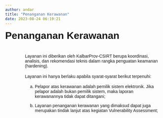 ```yaml
---
author: andar
title: "Penanganan Kerawanan"
date: 2023-08-24 06:19:21
---
```


<div style="font-family: 'Poppins', sans-serif;">
    <p style="box-sizing: border-box; margin: 0px 0px 1.25em; padding: 0px; border: 0px; font-variant: inherit; font-stretch: inherit; font-size: 2rem; line-height: inherit; font-optical-sizing: inherit; font-kerning: inherit; font-feature-settings: inherit; font-variation-settings: inherit; vertical-align: baseline; text-rendering: optimizelegibility;"><span style="box-sizing: border-box; margin: 0px; padding: 0px; border: 0px; font-style: inherit; font-variant: inherit; font-weight: bold; font-stretch: inherit; font-size: inherit; line-height: inherit; font-family: 'Poppins', sans-serif; font-optical-sizing: inherit; font-kerning: inherit; font-feature-settings: inherit; font-variation-settings: inherit; vertical-align: baseline;">Penanganan Kerawanan</span></p>
    <p style="box-sizing: border-box; margin: 0px 0px 1.25em; padding: 0px; border: 0px; font-variant: inherit; font-stretch: inherit; font-size: inherit; line-height: inherit; font-optical-sizing: inherit; font-kerning: inherit; font-feature-settings: inherit; font-variation-settings: inherit; vertical-align: baseline; text-rendering: optimizelegibility; font-family: 'Poppins', sans-serif; padding-left: 4rem;">Layanan ini diberikan oleh KalbarProv-CSIRT berupa koordinasi, analisis, dan rekomendasi teknis dalam rangka penguatan keamanan (hardening).</p>
    <p style="box-sizing: border-box; margin: 0px 0px 1.25em; padding: 0px; border: 0px; font-variant: inherit; font-stretch: inherit; font-size: inherit; line-height: inherit; font-optical-sizing: inherit; font-kerning: inherit; font-feature-settings: inherit; font-variation-settings: inherit; vertical-align: baseline; text-rendering: optimizelegibility; font-family: 'Poppins', sans-serif; padding-left: 4rem;">Layanan ini hanya berlaku apabila syarat-syarat berikut terpenuhi:</p>
    <ul style="padding-left: 6rem; list-style-type: lower-alpha;">
        <li style="margin-bottom: 1em; font-family: 'Poppins', sans-serif;">Pelapor atas kerawanan adalah pemilik sistem elektronik. Jika pelapor adalah bukan pemilik sistem, maka laporan kerawanannya tidak dapat ditangani;</li>
        <li style="font-family: 'Poppins', sans-serif;">Layanan penanganan kerawanan yang dimaksud dapat juga merupakan tindak lanjut atas kegiatan Vulnerability Assessment;</li>
    </ul>
</div>
